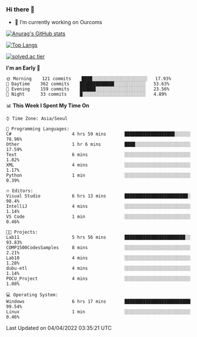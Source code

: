 ### Hi there 👋

- 🔭 I’m currently working on Ourcoms

<!--
**Rhange/Rhange** is a ✨ _special_ ✨ repository because its `README.md` (this file) appears on your GitHub profile.

Here are some ideas to get you started:

- 🌱 I’m currently learning ...
- 👯 I’m looking to collaborate on ...
- 🤔 I’m looking for help with ...
- 💬 Ask me about ...
- 📫 How to reach me: ...
- 😄 Pronouns: ...
- ⚡ Fun fact: ...
-->

[![Anurag's GitHub stats](https://github-readme-stats.vercel.app/api?username=rhange&show_icons=true&theme=gruvbox)](https://github.com/anuraghazra/github-readme-stats)

[![Top Langs](https://github-readme-stats.vercel.app/api/top-langs/?username=rhange&layout=compact&theme=gruvbox)](https://github.com/anuraghazra/github-readme-stats)

[![solved.ac tier](http://mazassumnida.wtf/api/generate_badge?boj=rhange0511)](https://solved.ac/rhange0511)

  <!--START_SECTION:waka-->
**I'm an Early 🐤** 

```text
🌞 Morning    121 commits    ████░░░░░░░░░░░░░░░░░░░░░   17.93% 
🌆 Daytime    362 commits    █████████████░░░░░░░░░░░░   53.63% 
🌃 Evening    159 commits    ██████░░░░░░░░░░░░░░░░░░░   23.56% 
🌙 Night      33 commits     █░░░░░░░░░░░░░░░░░░░░░░░░   4.89%

```


📊 **This Week I Spent My Time On** 

```text
⌚︎ Time Zone: Asia/Seoul

💬 Programming Languages: 
C#                       4 hrs 59 mins       ███████████████████░░░░░░   78.96% 
Other                    1 hr 6 mins         ████░░░░░░░░░░░░░░░░░░░░░   17.59% 
Text                     6 mins              ░░░░░░░░░░░░░░░░░░░░░░░░░   1.82% 
XML                      4 mins              ░░░░░░░░░░░░░░░░░░░░░░░░░   1.17% 
Python                   1 min               ░░░░░░░░░░░░░░░░░░░░░░░░░   0.39%

🔥 Editors: 
Visual Studio            6 hrs 13 mins       ████████████████████████░   98.4% 
IntelliJ                 4 mins              ░░░░░░░░░░░░░░░░░░░░░░░░░   1.14% 
VS Code                  1 min               ░░░░░░░░░░░░░░░░░░░░░░░░░   0.46%

🐱‍💻 Projects: 
Lab11                    5 hrs 56 mins       ███████████████████████░░   93.83% 
COMP1500CodesSamples     8 mins              ░░░░░░░░░░░░░░░░░░░░░░░░░   2.21% 
Lab10                    4 mins              ░░░░░░░░░░░░░░░░░░░░░░░░░   1.28% 
dubu-etl                 4 mins              ░░░░░░░░░░░░░░░░░░░░░░░░░   1.14% 
POCU_Project             4 mins              ░░░░░░░░░░░░░░░░░░░░░░░░░   1.08%

💻 Operating System: 
Windows                  6 hrs 17 mins       █████████████████████████   99.54% 
Linux                    1 min               ░░░░░░░░░░░░░░░░░░░░░░░░░   0.46%

```


 Last Updated on 04/04/2022 03:35:21 UTC
<!--END_SECTION:waka-->
